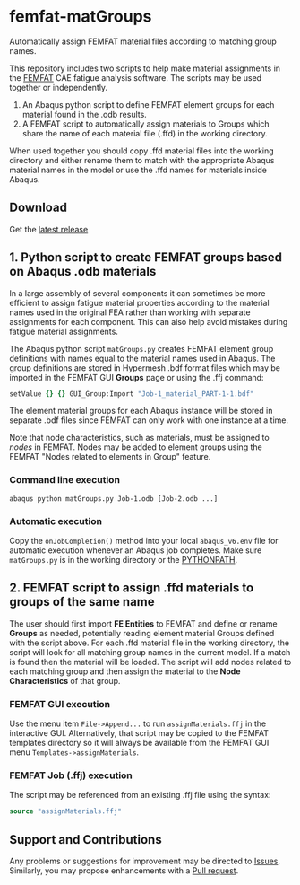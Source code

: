 # femfat-matGroups
Automatically assign FEMFAT material files according to matching group names.

This repository includes two scripts to help make material assignments
in the [FEMFAT](https://femfat.magna.com) CAE fatigue analysis software.
The scripts may be used together or independently.

1. An Abaqus python script to define FEMFAT element groups for each material found in
  the .odb results.
2. A FEMFAT script to automatically assign materials to Groups which share the name
  of each material file (.ffd) in the working directory.

When used together you should copy .ffd material files into the working directory
and either rename them to match with the appropriate Abaqus material names in the
model or use the .ffd names for materials inside Abaqus.

## Download

Get the [latest release](https://github.com/costerwi/femfat-matGroups/releases/latest)

## 1. Python script to create FEMFAT groups based on Abaqus .odb materials

In a large assembly of several components it can sometimes be more efficient to
assign fatigue material properties according to the material names used in the original
FEA rather than working with separate assignments for each component.
This can also help avoid mistakes during fatigue material assignments.

The Abaqus python script `matGroups.py` creates FEMFAT element group definitions with
names equal to the material names used in Abaqus.
The group definitions are stored in Hypermesh .bdf format files which may be
imported in the FEMFAT GUI **Groups** page or using the .ffj command:

```tcl
setValue {} {} GUI_Group:Import "Job-1_material_PART-1-1.bdf"
```

The element material groups for each Abaqus instance will be stored in
separate .bdf files since FEMFAT can only work with one instance at a time.

Note that node characteristics, such as materials, must be assigned to *nodes*
in FEMFAT.
Nodes may be added to element groups using the FEMFAT
"Nodes related to elements in Group" feature.

### Command line execution

    abaqus python matGroups.py Job-1.odb [Job-2.odb ...]

### Automatic execution

Copy the `onJobCompletion()` method into your local `abaqus_v6.env` file for
automatic execution whenever an Abaqus job completes. Make sure `matGroups.py`
is in the working directory or the
[PYTHONPATH](https://docs.python.org/release/2.7.15/using/cmdline.html?highlight=pythonpath#envvar-PYTHONPATH).

## 2. FEMFAT script to assign .ffd materials to groups of the same name

The user should first import **FE Entities** to FEMFAT and define or rename
**Groups** as needed, potentially reading element material Groups defined with the script above.
For each .ffd material file in the working directory,
the script will look for all matching group names in the current model.
If a match is found then the material will be loaded.
The script will add nodes related to each matching group and then
assign the material to the **Node Characteristics** of that group.

### FEMFAT GUI execution

Use the menu item `File->Append...` to run `assignMaterials.ffj` in the interactive GUI.
Alternatively, that script may be copied to the FEMFAT templates directory so it
will always be available from the FEMFAT GUI menu `Templates->assignMaterials`.

### FEMFAT Job (.ffj) execution

The script may be referenced from an existing .ffj file using the syntax:

```tcl
source "assignMaterials.ffj"
```

## Support and Contributions

Any problems or suggestions for improvement may be directed to
[Issues](https://github.com/costerwi/femfat-matGroups/issues).
Similarly, you may propose enhancements with a
[Pull request](https://github.com/costerwi/femfat-matGroups/pulls).
